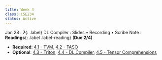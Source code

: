 ```yaml
---
title: Week 4
class: CSE234
status: Active
---
```


Jan 28
: **7**{: .label} DL Compiler
  : Slides &#8226; Recording &#8226; Scribe Note
: **Readings**{: .label .label-reading} **(Due 2/4)**
  * **Required**: [4.1 - TVM](https://arxiv.org/pdf/1802.04799), [4.2 - TASO](https://www.wisdom.weizmann.ac.il/~padon/taso-sosp19.pdf)
  * **Optional**: [4.3 - Triton](https://www.eecs.harvard.edu/~htk/publication/2019-mapl-tillet-kung-cox.pdf), [4.4 - DL Compiler](https://arxiv.org/pdf/2002.03794), [4.5 - Tensor Comprehensions](https://arxiv.org/abs/1802.04730)


